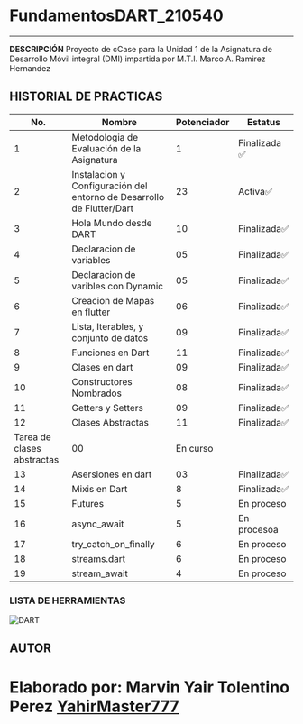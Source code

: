 # FundamentosDART_210540
----
**DESCRIPCIÓN**
Proyecto de cCase para la Unidad 1 de la Asignatura de Desarrollo Móvil integral (DMI) impartida por M.T.I. Marco A. Ramirez Hernandez

## HISTORIAL DE PRACTICAS
|No.|Nombre|Potenciador|Estatus|
|--|--|--|--|
|1|Metodologia de Evaluación de la Asignatura|1|Finalizada ✅|
|2|Instalacion y Configuración del entorno de Desarrollo de Flutter/Dart|23|Activa✅|
|3|Hola Mundo desde DART|10|Finalizada✅|
|4|Declaracion de variables|05|Finalizada✅|
|5|Declaracion de varibles con Dynamic|05|Finalizada✅|
|6|Creacion de Mapas en flutter|06|Finalizada✅|
|7|Lista, Iterables, y conjunto de datos|09|Finalizada✅|
|8|Funciones en Dart|11|Finalizada✅|
|9|Clases en dart|09|Finalizada✅|
|10|Constructores Nombrados|08|Finalizada✅|
|11|Getters y Setters|09|Finalizada✅|
|12|Clases Abstractas|11|Finalizada✅|
|Tarea de clases abstractas|00|En curso|
|13|Asersiones en dart|03|Finalizada✅|
|14|Mixis en Dart|8|Finalizada✅|
|15|Futures|5|En proceso|
|16|async_await|5|En procesoa|
|17|try_catch_on_finally|6|En proceso|
|18|streams.dart|6|En proceso|
|19|stream_await|4|En proceso|

### LISTA DE HERRAMIENTAS
![DART](https://img.shields.io/badge/Dart-0175C2?style-for-the-badge&logo=dart&logoColor=white)

## AUTOR
Elaborado por: Marvin Yair Tolentino Perez [YahirMaster777](https://github.com/YahirMaster777)
=========
